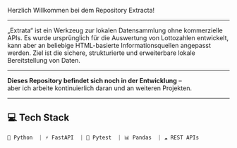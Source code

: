 Herzlich Willkommen bei dem Repository Extracta!

---

„Extrata“ ist ein Werkzeug zur lokalen Datensammlung ohne kommerzielle APIs. Es wurde ursprünglich für die Auswertung von Lottozahlen entwickelt, kann aber an beliebige HTML-basierte Informationsquellen angepasst werden. Ziel ist die sichere, strukturierte und erweiterbare lokale Bereitstellung von Daten.

---

**Dieses Repository befindet sich noch in der Entwicklung** –  
aber ich arbeite kontinuierlich daran und an weiteren Projekten.  

---

## 💻 Tech Stack
```python
🐍 Python  | ⚡ FastAPI  | 🧪 Pytest  | 📊 Pandas  | ☁️ REST APIs
